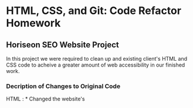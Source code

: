 # HTML, CSS, and Git: Code Refactor Homework

## Horiseon SEO Website Project

In this project we were required to clean up and existing client's HTML and CSS code to acheive a greater amount of web accessibility in our finished work.

### Decription of Changes to Original Code

HTML :
    * Changed the website's <title> to reflect the Webpage Horiseon 
    *

#### URL to Deployed Application

https://tbruce00.github.io/Homework_HTML_CSS_Git_CodeRefactor/

###### Application Screenshot